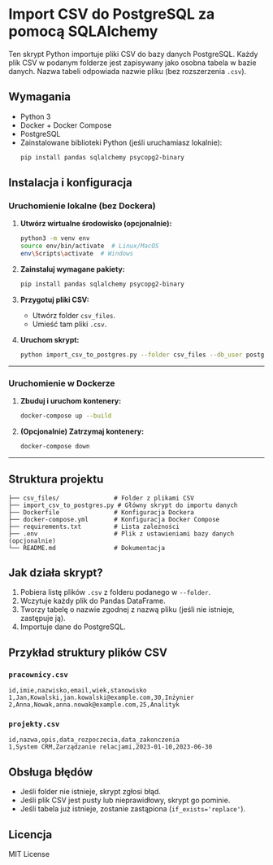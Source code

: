 # Import CSV do PostgreSQL za pomocą SQLAlchemy

Ten skrypt Python importuje pliki CSV do bazy danych PostgreSQL. Każdy plik CSV w podanym folderze jest zapisywany jako osobna tabela w bazie danych. Nazwa tabeli odpowiada nazwie pliku (bez rozszerzenia `.csv`).

## Wymagania
- Python 3
- Docker + Docker Compose
- PostgreSQL
- Zainstalowane biblioteki Python (jeśli uruchamiasz lokalnie):
  ```bash
  pip install pandas sqlalchemy psycopg2-binary
  ```

## Instalacja i konfiguracja

### Uruchomienie lokalne (bez Dockera)
1. **Utwórz wirtualne środowisko (opcjonalnie):**
   ```bash
   python3 -m venv env
   source env/bin/activate  # Linux/MacOS
   env\Scripts\activate  # Windows
   ```

2. **Zainstaluj wymagane pakiety:**
   ```bash
   pip install pandas sqlalchemy psycopg2-binary
   ```

3. **Przygotuj pliki CSV:**
   - Utwórz folder `csv_files`.
   - Umieść tam pliki `.csv`.

4. **Uruchom skrypt:**
   ```bash
   python import_csv_to_postgres.py --folder csv_files --db_user postgres --db_password secret --db_host 127.0.0.1 --db_port 5432 --db_name mydb
   ```

---
### Uruchomienie w Dockerze

1. **Zbuduj i uruchom kontenery:**
   ```bash
   docker-compose up --build
   ```

2. **(Opcjonalnie) Zatrzymaj kontenery:**
   ```bash
   docker-compose down
   ```

---
## Struktura projektu
```
├── csv_files/               # Folder z plikami CSV
├── import_csv_to_postgres.py # Główny skrypt do importu danych
├── Dockerfile               # Konfiguracja Dockera
├── docker-compose.yml       # Konfiguracja Docker Compose
├── requirements.txt         # Lista zależności
├── .env                     # Plik z ustawieniami bazy danych (opcjonalnie)
└── README.md                # Dokumentacja
```

## Jak działa skrypt?
1. Pobiera listę plików `.csv` z folderu podanego w `--folder`.
2. Wczytuje każdy plik do Pandas DataFrame.
3. Tworzy tabelę o nazwie zgodnej z nazwą pliku (jeśli nie istnieje, zastępuje ją).
4. Importuje dane do PostgreSQL.

## Przykład struktury plików CSV
### `pracownicy.csv`
```
id,imie,nazwisko,email,wiek,stanowisko
1,Jan,Kowalski,jan.kowalski@example.com,30,Inżynier
2,Anna,Nowak,anna.nowak@example.com,25,Analityk
```

### `projekty.csv`
```
id,nazwa,opis,data_rozpoczecia,data_zakonczenia
1,System CRM,Zarządzanie relacjami,2023-01-10,2023-06-30
```

## Obsługa błędów
- Jeśli folder nie istnieje, skrypt zgłosi błąd.
- Jeśli plik CSV jest pusty lub nieprawidłowy, skrypt go pominie.
- Jeśli tabela już istnieje, zostanie zastąpiona (`if_exists='replace'`).

## Licencja
MIT License
